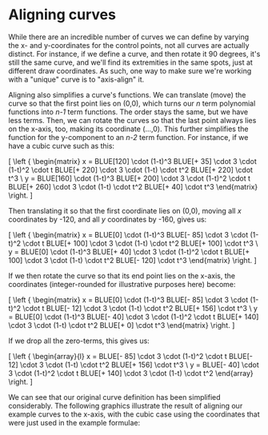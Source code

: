 # Aligning curves

While there are an incredible number of curves we can define by varying the x- and y-coordinates for the control points, not all curves are actually distinct. For instance, if we define a curve, and then rotate it 90 degrees, it's still the same curve, and we'll find its extremities in the same spots, just at different draw coordinates. As such, one way to make sure we're working with a "unique" curve is to "axis-align" it.

Aligning also simplifies a curve's functions. We can translate (move) the curve so that the first point lies on (0,0), which turns our *n* term polynomial functions into *n-1* term functions. The order stays the same, but we have less terms. Then, we can rotate the curves so that the last point always lies on the x-axis, too, making its coordinate (...,0). This further simplifies the function for the y-component to an *n-2* term function. For instance, if we have a cubic curve such as this:

\[
\left \{ \begin{matrix}
  x = BLUE[120] \cdot (1-t)^3 BLUE[+ 35] \cdot 3 \cdot (1-t)^2 \cdot t BLUE[+ 220] \cdot 3 \cdot (1-t) \cdot t^2 BLUE[+ 220] \cdot t^3 \\
  y = BLUE[160] \cdot (1-t)^3 BLUE[+ 200] \cdot 3 \cdot (1-t)^2 \cdot t BLUE[+ 260] \cdot 3 \cdot (1-t) \cdot t^2 BLUE[+ 40] \cdot t^3
\end{matrix} \right.
\]

Then translating it so that the first coordinate lies on (0,0), moving all *x* coordinates by -120, and all *y* coordinates by -160, gives us:

\[
\left \{ \begin{matrix}
  x = BLUE[0] \cdot (1-t)^3 BLUE[- 85] \cdot 3 \cdot (1-t)^2 \cdot t BLUE[+ 100] \cdot 3 \cdot (1-t) \cdot t^2 BLUE[+ 100] \cdot t^3 \\
  y = BLUE[0] \cdot (1-t)^3 BLUE[+ 40] \cdot 3 \cdot (1-t)^2 \cdot t BLUE[+ 100] \cdot 3 \cdot (1-t) \cdot t^2 BLUE[- 120] \cdot t^3
\end{matrix} \right.
\]

If we then rotate the curve so that its end point lies on the x-axis, the coordinates (integer-rounded for illustrative purposes here) become:

\[
\left \{ \begin{matrix}
  x = BLUE[0] \cdot (1-t)^3 BLUE[- 85] \cdot 3 \cdot (1-t)^2 \cdot t BLUE[- 12] \cdot 3 \cdot (1-t) \cdot t^2 BLUE[+ 156] \cdot t^3 \\
  y = BLUE[0] \cdot (1-t)^3 BLUE[- 40] \cdot 3 \cdot (1-t)^2 \cdot t BLUE[+ 140] \cdot 3 \cdot (1-t) \cdot t^2 BLUE[+ 0] \cdot t^3
\end{matrix} \right.
\]

If we drop all the zero-terms, this gives us:

\[
\left \{ \begin{array}{l}
  x = BLUE[- 85] \cdot 3 \cdot (1-t)^2 \cdot t BLUE[- 12] \cdot 3 \cdot (1-t) \cdot t^2 BLUE[+ 156] \cdot t^3 \\
  y = BLUE[- 40] \cdot 3 \cdot (1-t)^2 \cdot t BLUE[+ 140] \cdot 3 \cdot (1-t) \cdot t^2
\end{array} \right.
\]

We can see that our original curve definition has been simplified considerably. The following graphics illustrate the result of aligning our example curves to the x-axis, with the cubic case using the coordinates that were just used in the example formulae:

<Graphic title="Aligning a quadratic curve" setup={this.setupQuadratic} draw={this.draw} />
<Graphic title="Aligning a cubic curve" setup={this.setupCubic} draw={this.draw} />
